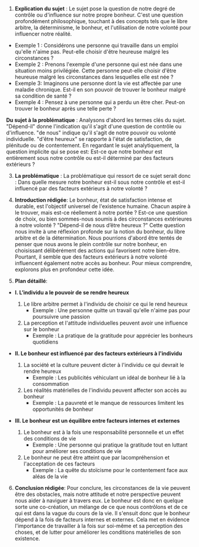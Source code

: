 1. **Explication du sujet** :
Le sujet pose la question de notre degré de contrôle ou d'influence sur notre propre bonheur. C'est une question profondément philosophique, touchant à des concepts tels que le libre arbitre, la déterminisme, le bonheur, et l'utilisation de notre volonté pour influencer notre réalité.
- Exemple 1 : Considérons une personne qui travaille dans un emploi qu'elle n'aime pas. Peut-elle choisir d'être heureuse malgré les circonstances ? 
- Exemple 2 : Prenons l'exemple d'une personne qui est née dans une situation moins privilégiée. Cette personne peut-elle choisir d'être heureuse malgré les circonstances dans lesquelles elle est née ?
- Exemple 3: Imaginons une personne dont la vie est affectée par une maladie chronique. Est-il en son pouvoir de trouver le bonheur malgré sa condition de santé ?
- Exemple 4 : Pensez à une personne qui a perdu un être cher. Peut-on trouver le bonheur après une telle perte ?

**Du sujet à la problématique** :
Analysons d'abord les termes clés du sujet. "Dépend-il" donne l'indication qu'il s'agit d'une question de contrôle ou d'influence. "de nous" indique qu'il s'agit de notre pouvoir ou volonté individuelle. "d'être heureux" se rapporte à l'état de satisfaction, de plénitude ou de contentement. En regardant le sujet analytiquement, la question implicite qui se pose est: Est-ce que notre bonheur est entièrement sous notre contrôle ou est-il déterminé par des facteurs extérieurs ? 

3. **La problématique** :
La problématique qui ressort de ce sujet serait donc : Dans quelle mesure notre bonheur est-il sous notre contrôle et est-il influencé par des facteurs extérieurs à notre volonté ?

4. **Introduction rédigée**:
Le bonheur, état de satisfaction intense et durable, est l'objectif universel de l'existence humaine. Chacun aspire à le trouver, mais est-ce réellement à notre portée ? Est-ce une question de choix, ou bien sommes-nous soumis à des circonstances extérieures à notre volonté ? "Dépend-il de nous d’être heureux ?" Cette question nous invite à une réflexion profonde sur la notion du bonheur, du libre arbitre et de la détermination. Nous pourrions d'abord être tentés de penser que nous avons le plein contrôle sur notre bonheur, en choisissant délibérément des actions qui favorisent notre bien-être. Pourtant, il semble que des facteurs extérieurs à notre volonté influencent également notre accès au bonheur. Pour mieux comprendre, explorons plus en profondeur cette idée.

5. **Plan détaillé**:

* **I. L’individu a le pouvoir de se rendre heureux**
    1. Le libre arbitre permet à l'individu de choisir ce qui le rend heureux
          - Exemple : Une personne quitte un travail qu'elle n'aime pas pour poursuivre une passion
    2. La perception et l'attitude individuelles peuvent avoir une influence sur le bonheur
          - Exemple : La pratique de la gratitude pour apprécier les bonheurs quotidiens

* **II. Le bonheur est influencé par des facteurs extérieurs à l'individu**
    1. La société et la culture peuvent dicter à l'individu ce qui devrait le rendre heureux
          - Exemple : Les publicités véhiculant un idéal de bonheur lié à la consommation
    2. Les réalités matérielles de l'individu peuvent affecter son accès au bonheur
          - Exemple : La pauvreté et le manque de ressources limitent les opportunités de bonheur

* **III. Le bonheur est un équilibre entre facteurs internes et externes**
    1. Le bonheur est à la fois une responsabilité personnelle et un effet des conditions de vie
          - Exemple : Une personne qui pratique la gratitude tout en luttant pour améliorer ses conditions de vie
    2. Le bonheur ne peut être atteint que par lacompréhension et l'acceptation de ces facteurs
          - Exemple : La quête du stoïcisme pour le contentement face aux aléas de la vie

6. **Conclusion rédigée**:
Pour conclure, les circonstances de la vie peuvent être des obstacles, mais notre attitude et notre perspective peuvent nous aider à naviguer à travers eux. Le bonheur est donc en quelque sorte une co-création, un mélange de ce que nous contrôlons et de ce qui est dans la vague du cours de la vie. Il s'ensuit donc que le bonheur dépend à la fois de facteurs internes et externes. Cela met en évidence l'importance de travailler à la fois sur soi-même et sa perception des choses, et de lutter pour améliorer les conditions matérielles de son existence.

